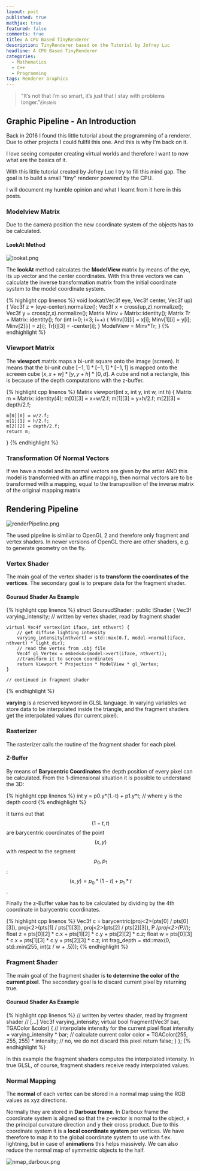 ```yaml
---
layout: post
published: true
mathjax: true
featured: false
comments: true
title: A CPU Based TinyRenderer
description: TinyRenderer based on the Tutorial by Jofrey Luc
headline: A CPU Based TinyRenderer
categories:
  - Mathematics
  - C++
  - Programming
tags: Renderer Graphics
---
```

>&quot;It’s not that I’m so smart, it’s just that I stay with problems longer.&quot;<small><cite title="einstein">Einstein</cite></small>

## Graphic Pipeline - An Introduction
Back in 2016 I found this little tutorial about the programming of a renderer. Due to other projects I could fullfil this one. And this is why I'm back on it.

I love seeing computer creating virtual worlds and therefore I want to now what are the basics of it.

With this little tutorial created by Jofrey Luc I try to fill this mind gap. The goal is to build a small "tiny" renderer powered by the CPU.

I will document my humble opinion and what I learnt from it here in this posts. 

### Modelview Matrix
Due to the camera position the new coordinate system of the objects has to be calculated.

#### LookAt Method
![lookat.png]({{site.baseurl}}/images/posts/TinyRenderer_AnIntroduction/lookat.png)

The **lookAt** method calculates the **ModelView** matrix by means of the eye, its up vector and the center coordinates. With this three vectors we can calculate the inverse transformation matrix from the initial coordinate system to the model coordinate system.

{% highlight cpp linenos %}
void lookat(Vec3f eye, Vec3f center, Vec3f up) {
    Vec3f z = (eye-center).normalize();
    Vec3f x = cross(up,z).normalize();
    Vec3f y = cross(z,x).normalize();
    Matrix Minv = Matrix::identity();
    Matrix Tr   = Matrix::identity();
    for (int i=0; i<3; i++) {
        Minv[0][i] = x[i];
        Minv[1][i] = y[i];
        Minv[2][i] = z[i];
        Tr[i][3] = -center[i];
    }
    ModelView = Minv*Tr;
}
{% endhighlight %}

### Viewport Matrix
The **viewport** matrix maps a bi-unit square onto the image (screen). It means that the bi-unit cube $[-1,1] * [-1,1] * [-1,1]$ is mapped onto the screeen cube $[x, x+w]*[y, y+h] * [0, d]$. A cube and not a rectangle, this is because of the depth computations with the z-buffer.

{% highlight cpp linenos %}
Matrix viewport(int x, int y, int w, int h) {
    Matrix m = Matrix::identity(4);
    m[0][3] = x+w/2.f;
    m[1][3] = y+h/2.f;
    m[2][3] = depth/2.f;

    m[0][0] = w/2.f;
    m[1][1] = h/2.f;
    m[2][2] = depth/2.f;
    return m;
}
{% endhighlight %}

### Transformation Of Normal Vectors
If we have a model and its normal vectors are given by the artist AND this model is transformed with an affine mapping, then normal vectors are to be transformed with a mapping, equal to the transposition of the inverse matrix of the original mapping matrix

## Rendering Pipeline
![renderPipeline.png]({{site.baseurl}}/images/posts/TinyRenderer_AnIntroduction/renderPipeline.png)

The used pipeline is similiar to OpenGL 2 and therefore only fragment and vertex shaders. In newer versions of OpenGL there are other shaders, e.g. to generate geometry on the fly.

### Vertex Shader
The main goal of the vertex shader is **to transform the coordinates of the vertices**. The secondary goal is to prepare data for the fragment shader.

#### Gouraud Shader As Example
{% highlight cpp linenos %}
struct GouraudShader : public IShader 
{
    Vec3f varying_intensity; // written by vertex shader, read by fragment shader

    virtual Vec4f vertex(int iface, int nthvert) {
        // get diffuse lighting intensity
        varying_intensity[nthvert] = std::max(0.f, model->normal(iface, nthvert) * light_dir); 
        // read the vertex from .obj file
        Vec4f gl_Vertex = embed<4>(model->vert(iface, nthvert));
        //transform it to screen coordinates
        return Viewport * Projection * ModelView * gl_Vertex;
    }
    
    // continued in fragment shader
{% endhighlight %}

**varying** is a reserved keyword in GLSL language. In varying variables we store data to be interpolated inside the triangle, and the fragment shaders get the interpolated values (for current pixel).

### Rasterizer
The rasterizer calls the routine of the fragment shader for each pixel.

#### Z-Buffer
By means of **Barycentric Coordinates** the depth position of every pixel can be calculated.
From the 1-dimensional situation it is possible to understand the 3D:

{% highlight cpp linenos %}
int y = p0.y*(1.-t) + p1.y*t; 
// where y is the depth coord
{% endhighlight %}

It turns out that $$(1-t, t)$$ are barycentric coordinates of the point $$(x,y)$$ with respect to the segment $$p_0, p_1$$: $$(x,y) = p_0*(1-t) + p_1*t$$.

Finally the z-Buffer value has to be calculated by dividing by the 4th coordinate in barycentric coordinates.

{% highlight cpp linenos %}
Vec3f c = barycentric(proj<2>(pts[0] / pts[0][3]), proj<2>(pts[1] / pts[1][3]), proj<2>(pts[2] / pts[2][3]), P /*proj<2>(P)*/);
float z = pts[0][2] * c.x + pts[1][2] * c.y + pts[2][2] * c.z;
float w = pts[0][3] * c.x + pts[1][3] * c.y + pts[2][3] * c.z;
int frag_depth = std::max(0, std::min(255, int(z / w + .5)));
{% endhighlight %}

### Fragment Shader
The main goal of the fragment shader is **to determine the color of the current pixel**. The secondary goal is to discard current pixel by returning true.

#### Gouraud Shader As Example
{% highlight cpp linenos %}
    // written by vertex shader, read by fragment shader
    // [...]
    Vec3f varying_intensity; 
    virtual bool fragment(Vec3f bar, TGAColor &color) {
        // interpolate intensity for the current pixel
        float intensity = varying_intensity * bar;
        // calculate current color
        color = TGAColor(255, 255, 255) * intensity;
        // no, we do not discard this pixel
        return false;
    }
};
{% endhighlight %}

In this example the fragment shaders computes the interpolated intensity. In true GLSL, of course, fragment shaders receive ready interpolated values.

### Normal Mapping
The **normal** of each vertex can be stored in a normal map using the RGB values as xyz directions.

Normally they are stored in **Darboux frame**. In Darboux frame the coordinate system is aligned so that the z-vector is normal to the object, x the principal curvature direction and y their cross product.
Due to this coordinate system it is a **local coordinate system** per vertices. We have therefore to map it to the global coordinate system to use with f.ex. lightning, but in case of **animations** this helps massively. We can also reduce the normal map of symmetric objects to the half.

![nmap_darboux.png]({{site.baseurl}}/images/posts/TinyRenderer_AnIntroduction/nmap_darboux.png)
